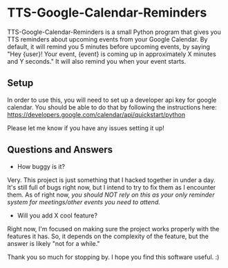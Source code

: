 # TTS-Google-Calendar-Reminders

TTS-Google-Calendar-Reminders is a small Python program that gives you TTS reminders about upcoming events from your Google Calendar.
By default, it will remind you 5 minutes before upcoming events, by saying "Hey {user}! Your event, {event} is coming up in approximately X minutes and Y seconds."
It will also remind you when your event starts.


## Setup
In order to use this, you will need to set up a developer api key for google calendar. You should be able to do that by following the instructions here:
https://developers.google.com/calendar/api/quickstart/python

Please let me know if you have any issues setting it up!

## Questions and Answers

* How buggy is it?

Very. This project is just something that I hacked together in under a day. It's still full of bugs right now, but I intend to try to fix them as I encounter them.
As of right now, *you should NOT rely on this as your only reminder system for meetings/other events you need to attend.*
* Will you add X cool feature?

Right now, I'm focused on making sure the project works properly with the features it has. So, it depends on the complexity of the feature, but the answer is likely "not for a while."


Thank you so much for stopping by. I hope you find this software useful. :)
